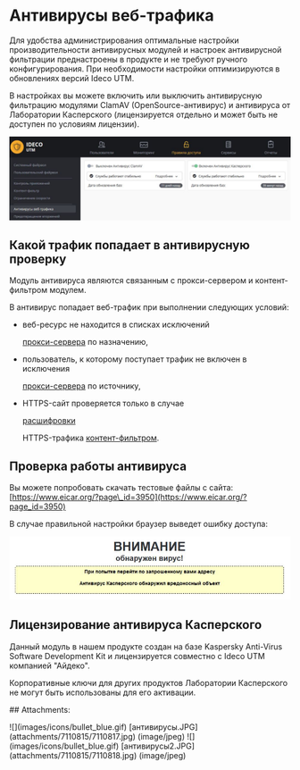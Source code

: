 # Антивирусы веб-трафика

Для удобства администрирования оптимальные настройки производительности антивирусных модулей и настроек антивирусной фильтрации преднастроены в продукте и не требуют ручного конфигурирования. При необходимости настройки оптимизируются в обновлениях версий Ideco UTM.

В настройках вы можете включить или выключить антивирусную фильтрацию модулями ClamAV \(OpenSource-антивирус\) и антивируса от Лаборатории Касперского \(лицензируется отдельно и может быть не доступен по условиям лицензии\).

![](.gitbook/assets/7110817.jpg)

## Какой трафик попадает в антивирусную проверку

Модуль антивируса являются связанным с прокси-сервером и контент-фильтром модулем.

В антивирус попадает веб-трафик при выполнении следующих условий:

* веб-ресурс не находится в списках исключений

  [прокси-сервера](https://github.com/ideco-team/docsUTM/tree/54be5c28981601375569bdca6ef75ead87808b16/Прокси/README.md) по назначению,

* пользователь, к которому поступает трафик не включен в исключения

  [прокси-сервера](https://github.com/ideco-team/docsUTM/tree/54be5c28981601375569bdca6ef75ead87808b16/Прокси/README.md) по источнику,

* HTTPS-сайт проверяется только в случае

  [расшифровки](https://github.com/ideco-team/docsUTM/tree/54be5c28981601375569bdca6ef75ead87808b16/Настройка_фильтрации_HTTPS/README.md)

  HTTPS-трафика [контент-фильтром](https://github.com/ideco-team/docsUTM/tree/54be5c28981601375569bdca6ef75ead87808b16/Контент-фильтр/README.md).

## Проверка работы антивируса

Вы можете попробовать скачать тестовые файлы с сайта: [https://www.eicar.org/?page\_id=3950](https://www.eicar.org/?page_id=3950)

В случае правильной настройки браузер выведет ошибку доступа:

![](.gitbook/assets/7110818.jpg)

## Лицензирование антивируса Касперского

Данный модуль в нашем продукте создан на базе Kaspersky Anti-Virus Software Development Kit и лицензируется совместно с Ideco UTM компанией "Айдеко".

Корпоративные ключи для других продуктов Лаборатории Касперского не могут быть использованы для его активации.

 \#\# Attachments:

 !\[\]\(images/icons/bullet\_blue.gif\) \[антивирусы.JPG\]\(attachments/7110815/7110817.jpg\) \(image/jpeg\) !\[\]\(images/icons/bullet\_blue.gif\) \[антивирусы2.JPG\]\(attachments/7110815/7110818.jpg\) \(image/jpeg\)

